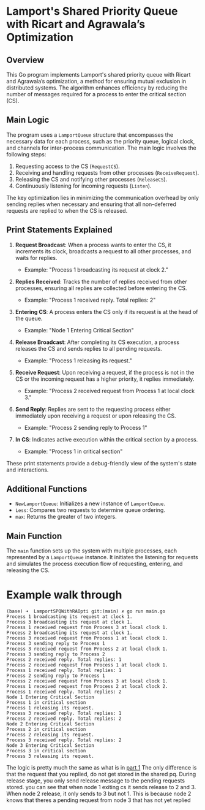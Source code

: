 # Lamport's Shared Priority Queue with Ricart and Agrawala’s Optimization

## Overview

This Go program implements Lamport's shared priority queue with Ricart and Agrawala’s optimization, a method for ensuring mutual exclusion in distributed systems. The algorithm enhances efficiency by reducing the number of messages required for a process to enter the critical section (CS).

## Main Logic

The program uses a `LamportQueue` structure that encompasses the necessary data for each process, such as the priority queue, logical clock, and channels for inter-process communication. The main logic involves the following steps:

1. Requesting access to the CS (`RequestCS`).
2. Receiving and handling requests from other processes (`ReceiveRequest`).
3. Releasing the CS and notifying other processes (`ReleaseCS`).
4. Continuously listening for incoming requests (`Listen`).

The key optimization lies in minimizing the communication overhead by only sending replies when necessary and ensuring that all non-deferred requests are replied to when the CS is released.

## Print Statements Explained

1. **Request Broadcast**: When a process wants to enter the CS, it increments its clock, broadcasts a request to all other processes, and waits for replies.
   - Example: "Process 1 broadcasting its request at clock 2."

2. **Replies Received**: Tracks the number of replies received from other processes, ensuring all replies are collected before entering the CS.
   - Example: "Process 1 received reply. Total replies: 2"

3. **Entering CS**: A process enters the CS only if its request is at the head of the queue.
   - Example: "Node 1 Entering Critical Section"

4. **Release Broadcast**: After completing its CS execution, a process releases the CS and sends replies to all pending requests.
   - Example: "Process 1 releasing its request."

5. **Receive Request**: Upon receiving a request, if the process is not in the CS or the incoming request has a higher priority, it replies immediately.
   - Example: "Process 2 received request from Process 1 at local clock 3."

6. **Send Reply**: Replies are sent to the requesting process either immediately upon receiving a request or upon releasing the CS.
   - Example: "Process 2 sending reply to Process 1"

7. **In CS**: Indicates active execution within the critical section by a process.
   - Example: "Process 1 in critical section"

These print statements provide a debug-friendly view of the system's state and interactions.

## Additional Functions

- `NewLamportQueue`: Initializes a new instance of `LamportQueue`.
- `Less`: Compares two requests to determine queue ordering.
- `max`: Returns the greater of two integers.

## Main Function

The `main` function sets up the system with multiple processes, each represented by a `LamportQueue` instance. It initiates the listening for requests and simulates the process execution flow of requesting, entering, and releasing the CS.

# Example walk through

```
(base) ➜  LamportSPQWithRAOpti git:(main) ✗ go run main.go
Process 1 broadcasting its request at clock 1.
Process 3 broadcasting its request at clock 1.
Process 1 received request from Process 3 at local clock 1.
Process 2 broadcasting its request at clock 1.
Process 3 received request from Process 1 at local clock 1.
Process 3 sending reply to Process 1
Process 3 received request from Process 2 at local clock 1.
Process 3 sending reply to Process 2
Process 2 received reply. Total replies: 1
Process 2 received request from Process 1 at local clock 1.
Process 1 received reply. Total replies: 1
Process 2 sending reply to Process 1
Process 2 received request from Process 3 at local clock 1.
Process 1 received request from Process 2 at local clock 2.
Process 1 received reply. Total replies: 2
Node 1 Entering Critical Section
Process 1 in critical section
Process 1 releasing its request.
Process 3 received reply. Total replies: 1
Process 2 received reply. Total replies: 2
Node 2 Entering Critical Section
Process 2 in critical section
Process 2 releasing its request.
Process 3 received reply. Total replies: 2
Node 3 Entering Critical Section
Process 3 in critical section
Process 3 releasing its request.
```
The logic is pretty much the same as what is in [part 1](../LamportSPQWoRAOpti/README.md)
The only difference is that the request that you replied, do not get stored in the shared pq.
During release stage, you only send release message to the pending requests stored. you can see that when node 1 exiting cs it sends release to 2 and 3. When node 2 release, it only sends to 3 but not 1. This is because node 2 knows that theres a pending request from node 3 that has not yet replied

